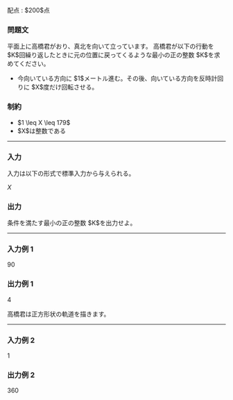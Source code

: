 
<div>

<span>

<span>

<p>
配点 : $200$点
</p>

<div>

<section>

### **問題文**

<p>
平面上に高橋君がおり、真北を向いて立っています。
高橋君が以下の行動を $K$回繰り返したときに元の位置に戻ってくるような最小の正の整数 $K$を求めてください。
</p>

<ul>

<li>
今向いている方向に $1$メートル進む。その後、向いている方向を反時計回りに $X$度だけ回転させる。
</li>

</ul>

</section>

</div>

<div>

<section>

### **制約**

<ul>

<li>
$1 \leq X \leq 179$
</li>

<li>
$X$は整数である
</li>

</ul>

</section>

</div>

---

<div>

<div>

<section>

### **入力**

<p>
入力は以下の形式で標準入力から与えられる。
</p>

<div>

$X$
</div>

</section>

</div>

<div>

<section>

### **出力**

<p>
条件を満たす最小の正の整数 $K$を出力せよ。
</p>

</section>

</div>

</div>

---

<div>

<section>

### **入力例 1**

<div>

90

</div>

</section>

</div>

<div>

<section>

### **出力例 1**

<div>

4

</div>

<p>
高橋君は正方形状の軌道を描きます。
</p>

</section>

</div>

---

<div>

<section>

### **入力例 2**

<div>

1

</div>

</section>

</div>

<div>

<section>

### **出力例 2**

<div>

360

</div>

</section>

</div>

</span>

</span>

</div>
